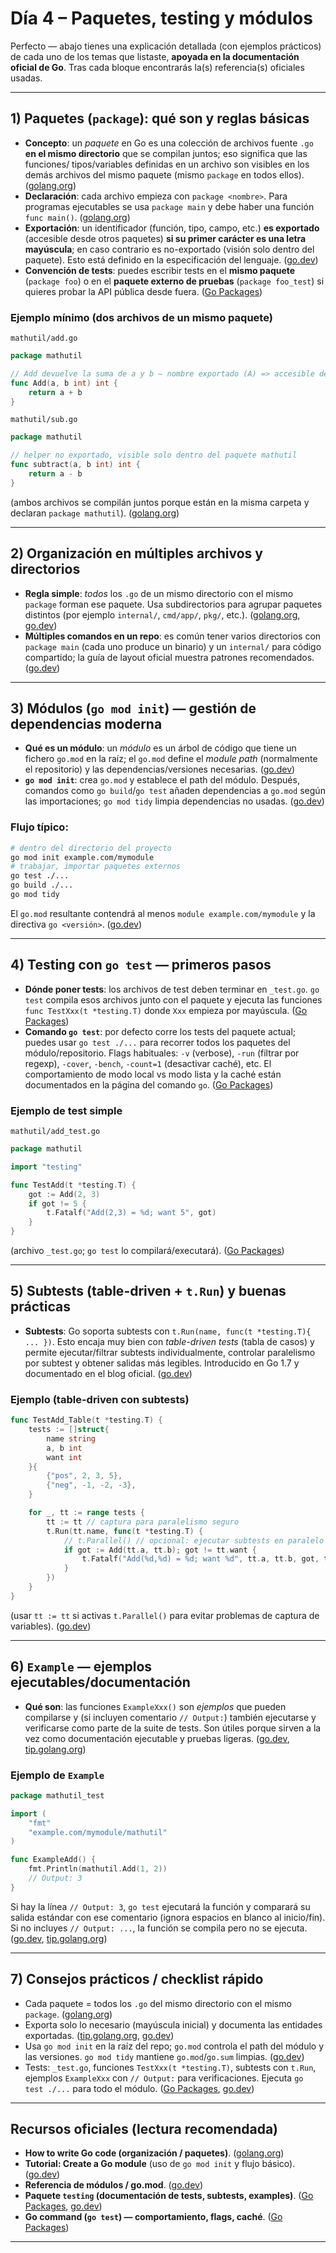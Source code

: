 # Día 4 – Paquetes, testing y módulos

Perfecto — abajo tienes una explicación detallada (con ejemplos prácticos) de cada uno de los temas que listaste, **apoyada en la documentación oficial de Go**. Tras cada bloque encontrarás la(s) referencia(s) oficiales usadas.

---

## 1) Paquetes (`package`): qué son y reglas básicas

* **Concepto**: un *paquete* en Go es una colección de archivos fuente `.go` **en el mismo directorio** que se compilan juntos; eso significa que las funciones/ tipos/variables definidas en un archivo son visibles en los demás archivos del mismo paquete (mismo `package` en todos ellos). ([golang.org][1])
* **Declaración**: cada archivo empieza con `package <nombre>`. Para programas ejecutables se usa `package main` y debe haber una función `func main()`. ([golang.org][1])
* **Exportación**: un identificador (función, tipo, campo, etc.) **es exportado** (accesible desde otros paquetes) **si su primer carácter es una letra mayúscula**; en caso contrario es no-exportado (visión solo dentro del paquete). Esto está definido en la especificación del lenguaje. ([go.dev][2])
* **Convención de tests**: puedes escribir tests en el **mismo paquete** (`package foo`) o en el **paquete externo de pruebas** (`package foo_test`) si quieres probar la API pública desde fuera. ([Go Packages][3])

### Ejemplo mínimo (dos archivos de un mismo paquete)

`mathutil/add.go`

```go
package mathutil

// Add devuelve la suma de a y b — nombre exportado (A) => accesible desde otros paquetes.
func Add(a, b int) int {
	return a + b
}
```

`mathutil/sub.go`

```go
package mathutil

// helper no exportado, visible solo dentro del paquete mathutil
func subtract(a, b int) int {
	return a - b
}
```

(ambos archivos se compilán juntos porque están en la misma carpeta y declaran `package mathutil`). ([golang.org][1])

---

## 2) Organización en múltiples archivos y directorios

* **Regla simple**: *todos* los `.go` de un mismo directorio con el mismo `package` forman ese paquete. Usa subdirectorios para agrupar paquetes distintos (por ejemplo `internal/`, `cmd/app/`, `pkg/`, etc.). ([golang.org][1], [go.dev][4])
* **Múltiples comandos en un repo**: es común tener varios directorios con `package main` (cada uno produce un binario) y un `internal/` para código compartido; la guía de layout oficial muestra patrones recomendados. ([go.dev][4])

---

## 3) Módulos (`go mod init`) — gestión de dependencias moderna

* **Qué es un módulo**: un *módulo* es un árbol de código que tiene un fichero `go.mod` en la raíz; el `go.mod` define el *module path* (normalmente el repositorio) y las dependencias/versiones necesarias. ([go.dev][5])
* **`go mod init`**: crea `go.mod` y establece el path del módulo. Después, comandos como `go build`/`go test` añaden dependencias a `go.mod` según las importaciones; `go mod tidy` limpia dependencias no usadas. ([go.dev][6])

### Flujo típico:

```bash
# dentro del directorio del proyecto
go mod init example.com/mymodule
# trabajar, importar paquetes externos
go test ./...
go build ./...
go mod tidy
```

El `go.mod` resultante contendrá al menos `module example.com/mymodule` y la directiva `go <versión>`. ([go.dev][6])

---

## 4) Testing con `go test` — primeros pasos

* **Dónde poner tests**: los archivos de test deben terminar en `_test.go`. `go test` compila esos archivos junto con el paquete y ejecuta las funciones `func TestXxx(t *testing.T)` donde `Xxx` empieza por mayúscula. ([Go Packages][3])
* **Comando `go test`**: por defecto corre los tests del paquete actual; puedes usar `go test ./...` para recorrer todos los paquetes del módulo/repositorio. Flags habituales: `-v` (verbose), `-run` (filtrar por regexp), `-cover`, `-bench`, `-count=1` (desactivar caché), etc. El comportamiento de modo local vs modo lista y la caché están documentados en la página del comando `go`. ([Go Packages][7])

### Ejemplo de test simple

`mathutil/add_test.go`

```go
package mathutil

import "testing"

func TestAdd(t *testing.T) {
	got := Add(2, 3)
	if got != 5 {
		t.Fatalf("Add(2,3) = %d; want 5", got)
	}
}
```

(archivo `_test.go`; `go test` lo compilará/executará). ([Go Packages][3])

---

## 5) Subtests (table-driven + `t.Run`) y buenas prácticas

* **Subtests**: Go soporta subtests con `t.Run(name, func(t *testing.T){ ... })`. Esto encaja muy bien con *table-driven tests* (tabla de casos) y permite ejecutar/filtrar subtests individualmente, controlar paralelismo por subtest y obtener salidas más legibles. Introducido en Go 1.7 y documentado en el blog oficial. ([go.dev][8])

### Ejemplo (table-driven con subtests)

```go
func TestAdd_Table(t *testing.T) {
	tests := []struct{
		name string
		a, b int
		want int
	}{
		{"pos", 2, 3, 5},
		{"neg", -1, -2, -3},
	}

	for _, tt := range tests {
		tt := tt // captura para paralelismo seguro
		t.Run(tt.name, func(t *testing.T) {
			// t.Parallel() // opcional: ejecutar subtests en paralelo
			if got := Add(tt.a, tt.b); got != tt.want {
				t.Fatalf("Add(%d,%d) = %d; want %d", tt.a, tt.b, got, tt.want)
			}
		})
	}
}
```

(usar `tt := tt` si activas `t.Parallel()` para evitar problemas de captura de variables). ([go.dev][8])

---

## 6) `Example` — ejemplos ejecutables/documentación

* **Qué son**: las funciones `ExampleXxx()` son *ejemplos* que pueden compilarse y (si incluyen comentario `// Output:`) también ejecutarse y verificarse como parte de la suite de tests. Son útiles porque sirven a la vez como documentación ejecutable y pruebas ligeras. ([go.dev][9], [tip.golang.org][10])

### Ejemplo de `Example`

```go
package mathutil_test

import (
	"fmt"
	"example.com/mymodule/mathutil"
)

func ExampleAdd() {
	fmt.Println(mathutil.Add(1, 2))
	// Output: 3
}
```

Si hay la línea `// Output: 3`, `go test` ejecutará la función y comparará su salida estándar con ese comentario (ignora espacios en blanco al inicio/fin). Si no incluyes `// Output: ...`, la función se compila pero no se ejecuta. ([go.dev][9], [tip.golang.org][10])

---

## 7) Consejos prácticos / checklist rápido

* Cada paquete = todos los `.go` del mismo directorio con el mismo `package`. ([golang.org][1])
* Exporta solo lo necesario (mayúscula inicial) y documenta las entidades exportadas. ([tip.golang.org][11], [go.dev][2])
* Usa `go mod init` en la raíz del repo; `go.mod` controla el path del módulo y las versiones. `go mod tidy` mantiene `go.mod`/`go.sum` limpias. ([go.dev][6])
* Tests: `_test.go`, funciones `TestXxx(t *testing.T)`, subtests con `t.Run`, ejemplos `ExampleXxx` con `// Output:` para verificaciones. Ejecuta `go test ./...` para todo el módulo. ([Go Packages][3], [go.dev][8])

---

## Recursos oficiales (lectura recomendada)

* **How to write Go code (organización / paquetes)**. ([golang.org][1])
* **Tutorial: Create a Go module** (uso de `go mod init` y flujo básico). ([go.dev][6])
* **Referencia de módulos / go.mod**. ([go.dev][12])
* **Paquete `testing` (documentación de tests, subtests, examples)**. ([Go Packages][3], [go.dev][9])
* **Go command (`go test`) — comportamiento, flags, caché**. ([Go Packages][7])

---

[1]: https://golang.org/doc/code.html?utm_source=chatgpt.com "How to Write Go Code"
[2]: https://go.dev/ref/spec?utm_source=chatgpt.com "The Go Programming Language Specification"
[3]: https://pkg.go.dev/testing?utm_source=chatgpt.com "testing package"
[4]: https://go.dev/doc/modules/layout?utm_source=chatgpt.com "Organizing a Go module"
[5]: https://go.dev/ref/mod?utm_source=chatgpt.com "Go Modules Reference"
[6]: https://go.dev/doc/tutorial/create-module?utm_source=chatgpt.com "Tutorial: Create a Go module"
[7]: https://pkg.go.dev/cmd/go?utm_source=chatgpt.com "go command - cmd/go"
[8]: https://go.dev/blog/subtests?utm_source=chatgpt.com "Using Subtests and Sub-benchmarks"
[9]: https://go.dev/blog/examples?utm_source=chatgpt.com "Testable Examples in Go"
[10]: https://tip.golang.org/src/testing/testing.go?utm_source=chatgpt.com "func TestXxx(*testing.T)"
[11]: https://tip.golang.org/doc/comment?utm_source=chatgpt.com "Go Doc Comments"
[12]: https://go.dev/doc/modules/gomod-ref?utm_source=chatgpt.com "go.mod file reference"
